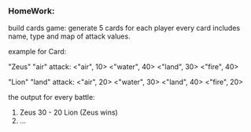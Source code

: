 

### HomeWork:


build cards game:
generate 5 cards for each player
every card includes name, type and map of attack values.


example for Card:

"Zeus"
"air"
attack:
<"air", 10>
<"water", 40>
<"land", 30>
<"fire", 40>

"Lion"
"land"
attack:
<"air", 20>
<"water", 30>
<"land", 40>
<"fire", 20>

the output for every battle:
1. Zeus  30 - 20  Lion (Zeus wins)
2. ...

